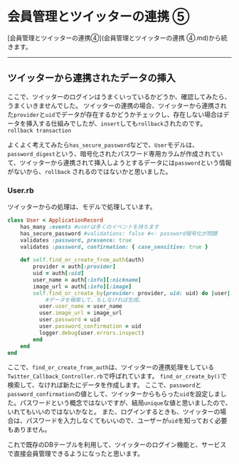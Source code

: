 # 会員管理とツイッターの連携 ⑤
[会員管理とツイッターの連携④](会員管理とツイッターの連携 ④.md)から続きます。



- - - -
## ツイッターから連携されたデータの挿入

ここで、ツイッターのログインはうまくいっているかどうか、確認してみたら、うまくいきませんでした。
ツイッターの連携の場合、ツイッターから連携された`provider`と`uid`でデータが存在するかどうかチェックし、存在しない場合はデータを挿入する仕組みでしたが、`insert`しても`rollback`されたのです。
`rollback transaction`

よくよく考えてみたら`has_secure_password`などで、`User`モデルは、`password_digest`という、暗号化されたパスワード専用カラムが作成されていて、ツイッターから連携されて挿入しようとするデータには`password`という情報がないから、`rollback` されるのではないかと思いました。

### User.rb
ツイッターからの処理は、モデルで処理しています。
```ruby
class User < ApplicationRecord
    has_many :events #userは多くのイベントを持ちます
    has_secure_password #validations: false #<- password暗号化が問題
    validates :password, presence: true
    validates :password, confirmation: { case_sensitive: true }
    
    def self.find_or_create_from_auth(auth)
        provider = auth[:provider]
        uid = auth[:uid]
        user_name = auth[:info][:nickname]
        image_url = auth[:info][:image]  
        self.find_or_create_by(provider: provider, uid: uid) do |user|
            #データを検索して、もしなければ生成。
          user.user_name = user_name
          user.image_url = image_url
          user.password = uid
          user.password_confirmation = uid
          logger.debug(user.errors.inspect)
        end
    end
end
```
ここで、`find_or_create_from_auth`は、ツイッターの連携処理をしている`Twitter_Callback_Controller.rb`で呼ばれています。
`find_or_create_by()`で検索して、なければ新たにデータを作成します。
ここで、`password`と`password_confirmation`の値として、ツイッターからもらった`uid`を設定しました。パスワードという概念ではないですが、結局`unique`な値と思いましたので、いれてもいいのではないかなと。
また、ログインするときも、ツイッターの場合は、パスワードを入力しなくてもいいので、ユーザーが`uid`を知っておく必要もありません。

これで既存のDBテーブルを利用して、ツイッターのログイン機能と、サービスで直接会員管理できるようになったと思います。


